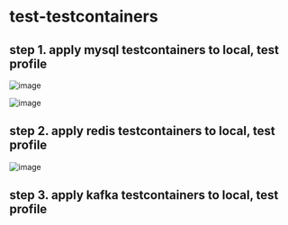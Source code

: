 # test-testcontainers

## step 1. apply mysql testcontainers to local, test profile

![image](https://github.com/Hyune-s-lab/kopring-workshop/assets/55722186/1e8cff64-199f-48cc-98bc-42560f49d3d4)

![image](https://github.com/Hyune-s-lab/kopring-workshop/assets/55722186/7988f618-eaa9-427c-9425-5f736289ae4e)

## step 2. apply redis testcontainers to local, test profile

![image](https://github.com/Hyune-s-lab/kopring-workshop/assets/55722186/46b4bdec-b0e3-484f-a473-079a24a1f3e9)

## step 3. apply kafka testcontainers to local, test profile
